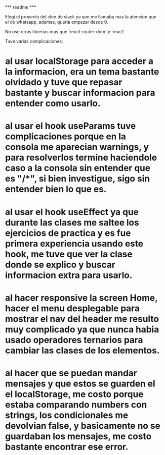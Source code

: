 *** readme ***

Elegi el proyecto del clon de slack ya que me llamaba mas la atencion que el de whatsapp, ademas, queria empezar desde 0.

No use otras librerias mas que 'react-router-dom' y 'react'.

Tuve varias complicaciones:

# al usar localStorage para acceder a la informacion, era un tema bastante olvidado y tuve que repasar bastante y buscar informacion para entender como usarlo.

# al usar el hook useParams tuve complicaciones porque en la consola me aparecian warnings, y para resolverlos termine haciendole caso a la consola sin entender que es "/*", si bien investigue, sigo sin entender bien lo que es.

# al usar el hook useEffect ya que durante las clases me saltee los ejercicios de practica y es fue primera experiencia usando este hook, me tuve que ver la clase donde se explico y buscar informacion extra para usarlo.

# al hacer responsive la screen Home, hacer el menu desplegable para mostrar el nav del header me resulto muy complicado ya que nunca habia usado operadores ternarios para cambiar las clases de los elementos.

# al hacer que se puedan mandar mensajes y que estos se guarden el el localStorage, me costo porque estaba comparando numbers con strings, los condicionales me devolvian false, y basicamente no se guardaban los mensajes, me costo bastante encontrar ese error.